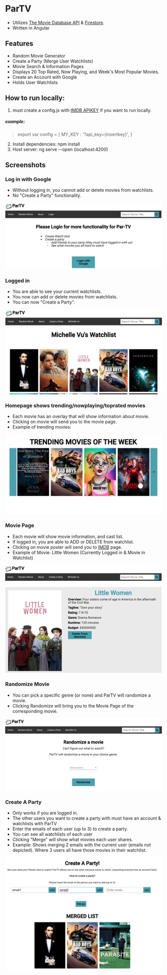# ParTV
- Utilizes [The Movie Database API](https://developers.themoviedb.org/3/getting-started/introduction) & [Firestore](https://firebase.google.com/docs/firestore).
- Written in Angular

## Features
- Random Movie Generator
- Create a Party (Merge User Watchlists)
- Movie Search & Information Pages
- Displays 20 Top Rated, Now Playing, and Week's Most Popular Movies.
- Create an Account with Google
- Holds User Watchlists

## How to run locally: 
1. must create a config.js with [tMDB APIKEY](https://developers.themoviedb.org/3/getting-started/introduction) if you want to run locally.
##### example:
> export var config = {
    MY_KEY : '?api_key={insertkey}',
  }
2. Install dependencies: npm install  
3. Host server: ng serve --open (localhost:4200)

## Screenshots

### Log in with Google
- Without logging in, you cannot add or delete movies from watchlists.
- No "Create a Party" functionality.
<img src="./src/assets/screenshots/login_example.png">

### Logged in
- You are able to see your current watchlists.
- You now can add or delete movies from watchlists.
- You can now "Create a Party".
<img src="./src/assets/screenshots/logged_in_example.png" >

### Homepage shows trending/nowplaying/toprated movies
- Each movie has an overlay that will show information about movie.
- Clicking on movie will send you to the movie page.
- Example of trending movies:
<img src="./src/assets/screenshots/trending_example.png" >


### Movie Page
- Each movie will show movie information, and cast list.
- If logged in, you are able to ADD or DELETE from watchlist.
- Clicking on movie poster will send you to [IMDB](https://www.imdb.com/) page.
- Example of Movie: Little Women (Currently Logged in & Movie in Watchlist)
<img src="./src/assets/screenshots/movie_example.png" >

### Randomize Movie
- You can pick a specific genre (or none) and ParTV will randomize a movie.
- Clicking Randomize will bring you to the Movie Page of the corresponding movie.
<img src="./src/assets/screenshots/random_example.png" >

### Create A Party
- Only works if you are logged in.
- The other users you want to create a party with must have an account & watchlists with ParTV
- Enter the emails of each user (up to 3) to create a party.
- You can see all watchlists of each user
- Clicking "Merge" will show what movies each user shares.
- Example: Shows merging 2 emails with the current user (emails not depicted). Where 3 users all have those movies in their watchlist.
<img src="./src/assets/screenshots/cop_example.png" >
